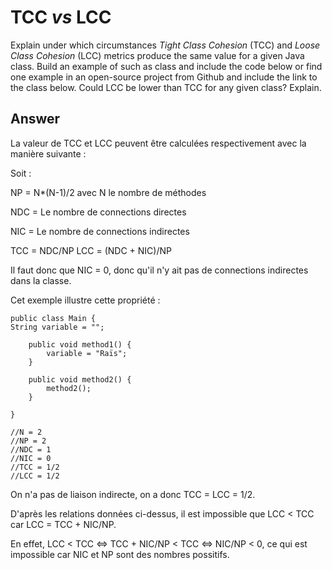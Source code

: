 # TCC *vs* LCC

Explain under which circumstances *Tight Class Cohesion* (TCC) and *Loose Class Cohesion* (LCC) metrics produce the same value for a given Java class. Build an example of such as class and include the code below or find one example in an open-source project from Github and include the link to the class below. Could LCC be lower than TCC for any given class? Explain.

## Answer

La valeur de TCC et LCC peuvent être calculées respectivement avec la manière suivante :

Soit :

NP = N*(N-1)/2 avec N le nombre de méthodes

NDC = Le nombre de connections directes

NIC = Le nombre de connections indirectes

TCC = NDC/NP
LCC = (NDC + NIC)/NP

Il faut donc que NIC = 0, donc qu'il n'y ait pas de connections indirectes dans la classe.

Cet exemple illustre cette propriété :

    public class Main {
    String variable = "";
    
        public void method1() {
            variable = "Raïs";
        }
    
        public void method2() {
            method2();
        }
    
    }

    //N = 2
    //NP = 2
    //NDC = 1
    //NIC = 0
    //TCC = 1/2
    //LCC = 1/2

On n'a pas de liaison indirecte, on a donc TCC = LCC = 1/2.

D'après les relations données ci-dessus, il est impossible que LCC < TCC car LCC = TCC + NIC/NP. 

En effet, LCC < TCC <=> TCC + NIC/NP < TCC <=> NIC/NP < 0, ce qui est impossible car NIC et NP sont des nombres possitifs.